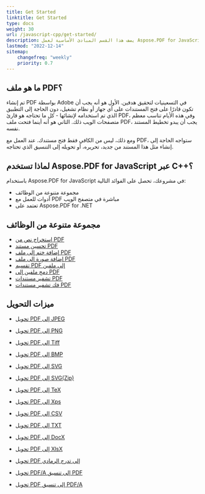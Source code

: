 ```yaml
---
title: Get Started 
linktitle: Get Started
type: docs
weight: 30
url: /javascript-cpp/get-started/
description: يصف هذا القسم المبادئ الأساسية لعمل Aspose.PDF for JavaScript عبر C++. يدعم Aspose.PDF for JavaScript عبر C++ مجموعة واسعة من الوظائف.
lastmod: "2022-12-14"   
sitemap:
    changefreq: "weekly"
    priority: 0.7
---
```


## ما هو ملف PDF؟

تم إنشاء PDF بواسطة Adobe في التسعينيات لتحقيق هدفين. الأول هو أنه يجب أن تكون قادرًا على فتح المستندات على أي جهاز أو نظام تشغيل، دون الحاجة إلى التطبيق الذي تم استخدامه لإنشائها - كل ما تحتاجه هو قارئ PDF، وفي هذه الأيام تناسب معظم متصفحات الويب ذلك. الثاني هو أنه أينما فتحت ملف PDF، يجب أن يبدو تخطيط المستند نفسه.

ومع ذلك، ليس من الكافي فقط فتح مستندك. عند العمل مع PDF، ستواجه الحاجة إلى إنشاء مثل هذا المستند من جديد، تحريره، أو تحويله إلى التنسيق الذي تحتاجه.

## لماذا تستخدم Aspose.PDF for JavaScript عبر C++؟

باستخدام Aspose.PDF for JavaScript في مشروعك، تحصل على الفوائد التالية:

- مجموعة متنوعة من الوظائف
- أدوات للعمل مع PDF مباشرة في متصفح الويب
- تعتمد على Aspose.PDF for .NET

## مجموعة متنوعة من الوظائف

- [استخراج نص من PDF](/pdf/javascript-cpp/extract-text/)
- [تحسين مستند PDF](/pdf/javascript-cpp/optimize-pdf/)
- [إضافة ختم إلى ملف PDF](/pdf/javascript-cpp/add-stamp-to-pdf/)
- [إضافة صورة إلى ملف PDF](/pdf/javascript-cpp/add-image-to-pdf/)
- [تقسيم PDF إلى ملفين](/pdf/javascript-cpp/split-pdf/)
- [دمج ملفين إلى PDF](/pdf/javascript-cpp/merge-pdf/)
- [تشفير مستندات PDF](/pdf/javascript-cpp/encrypt-pdf/)
- [فك تشفير مستندات PDF](/pdf/javascript-cpp/decrypt-pdf/)

## ميزات التحويل

- [تحويل PDF إلى JPEG](/pdf/javascript-cpp/conversion/)
- [تحويل PDF إلى PNG](/pdf/javascript-cpp/conversion/)
- [تحويل PDF إلى Tiff](/pdf/javascript-cpp/conversion/)
- [تحويل PDF إلى BMP](/pdf/javascript-cpp/conversion/)
- [تحويل PDF إلى SVG](/pdf/javascript-cpp/conversion/)
- [تحويل PDF إلى SVG(Zip)](/pdf/javascript-cpp/conversion/)

- [تحويل PDF إلى TeX](/pdf/javascript-cpp/conversion/)
- [تحويل PDF إلى Xps](/pdf/javascript-cpp/conversion/)
- [تحويل PDF إلى CSV](/pdf/javascript-cpp/conversion/)
- [تحويل PDF إلى TXT](/pdf/javascript-cpp/conversion/)
- [تحويل PDF إلى DocX](/pdf/javascript-cpp/conversion/)
- [تحويل PDF إلى XlsX](/pdf/javascript-cpp/conversion/)
- [تحويل PDF إلى تدرج الرمادي](/pdf/javascript-cpp/conversion/)
- [تحويل PDF/A إلى تنسيق PDF](/pdf/javascript-cpp/conversion/)
- [تحويل PDF إلى تنسيق PDF/A](/pdf/javascript-cpp/conversion/)